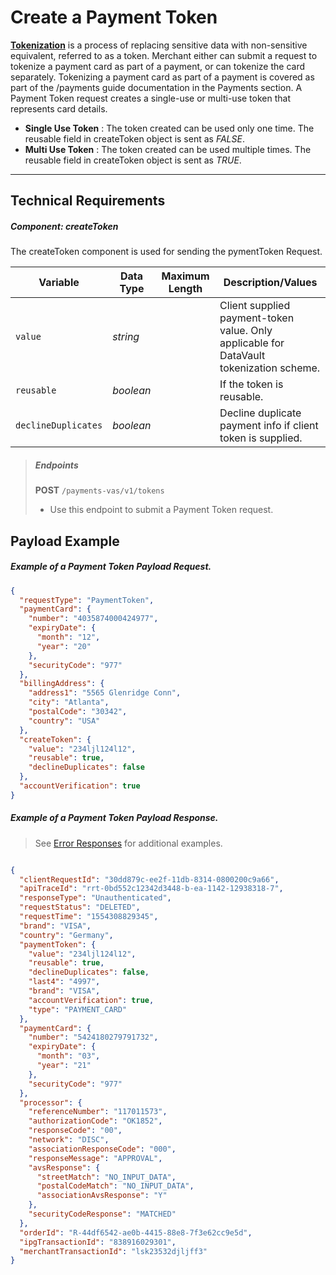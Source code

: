 # Create a Payment Token

**[Tokenization](../FAQs-Glossary/Glossary.md#tokenization)** is a process of replacing sensitive data with non-sensitive equivalent, referred to as a token. Merchant either can submit a request to tokenize a payment card as part of a payment, or can tokenize the card separately. Tokenizing a payment card as part of a payment is covered as part of the /payments guide documentation in the Payments section. A Payment Token request creates a single-use or multi-use token that represents card details.


- **Single Use Token** : The token created can be used only one time. The reusable field in createToken object is sent as *FALSE*.
- **Multi Use Token** : The token created can be used multiple times. The reusable field in createToken object is sent as *TRUE*.

---

## Technical Requirements

##### Component: createToken

The createToken component is used for sending the pymentToken Request.

|Variable | Data Type| Maximum Length | Description/Values |
|---------|----------|----------------|---------|
| `value`|*string* | |Client supplied payment-token value. Only applicable for DataVault tokenization scheme. |
| `reusable`|*boolean* | |If the token is reusable. |
| `declineDuplicates`|*boolean* | |Decline duplicate payment info if client token is supplied. |


<!-- theme: success -->
>##### Endpoints
>**POST** `/payments-vas/v1/tokens`
>- Use this endpoint to submit a Payment Token request.

## Payload Example

<!--
type: tab
title: Request
-->

##### Example of a Payment Token Payload Request.

```json
{
  "requestType": "PaymentToken",
  "paymentCard": {
    "number": "4035874000424977",
    "expiryDate": {
      "month": "12",
      "year": "20"
    },
    "securityCode": "977"
  },
  "billingAddress": {
    "address1": "5565 Glenridge Conn",
    "city": "Atlanta",
    "postalCode": "30342",
    "country": "USA"
  },
  "createToken": {
    "value": "234ljl124l12",
    "reusable": true,
    "declineDuplicates": false
  },
  "accountVerification": true
}
```
<!--
type: tab
title: Response
-->

##### Example of a Payment Token Payload Response.

<!-- theme: info -->
> See [Error Responses](url) for additional examples.
```json

{
  "clientRequestId": "30dd879c-ee2f-11db-8314-0800200c9a66",
  "apiTraceId": "rrt-0bd552c12342d3448-b-ea-1142-12938318-7",
  "responseType": "Unauthenticated",
  "requestStatus": "DELETED",
  "requestTime": "1554308829345",
  "brand": "VISA",
  "country": "Germany",
  "paymentToken": {
    "value": "234ljl124l12",
    "reusable": true,
    "declineDuplicates": false,
    "last4": "4997",
    "brand": "VISA",
    "accountVerification": true,
    "type": "PAYMENT_CARD"
  },
  "paymentCard": {
    "number": "5424180279791732",
    "expiryDate": {
      "month": "03",
      "year": "21"
    },
    "securityCode": "977"
  },
  "processor": {
    "referenceNumber": "117011573",
    "authorizationCode": "OK1852",
    "responseCode": "00",
    "network": "DISC",
    "associationResponseCode": "000",
    "responseMessage": "APPROVAL",
    "avsResponse": {
      "streetMatch": "NO_INPUT_DATA",
      "postalCodeMatch": "NO_INPUT_DATA",
      "associationAvsResponse": "Y"
    },
    "securityCodeResponse": "MATCHED"
  },
  "orderId": "R-44df6542-ae0b-4415-88e8-7f3e62cc9e5d",
  "ipgTransactionId": "838916029301",
  "merchantTransactionId": "lsk23532djljff3"
}

```

<!-- type: tab-end -->